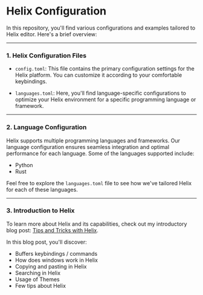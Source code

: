 # Helix Configuration

In this repository, you'll find various configurations and examples tailored to Helix editor. Here's a brief overview:

---

### 1. Helix Configuration Files

- `config.toml`: This file contains the primary configuration settings for the Helix platform. You can customize it according to your comfortable keybindings.

- `languages.toml`: Here, you'll find language-specific configurations to optimize your Helix environment for a specific programming language or framework.

---

### 2. Language Configuration

Helix supports multiple programming languages and frameworks. Our language configuration ensures seamless integration and optimal performance for each language. Some of the languages supported include:

- Python
- Rust

Feel free to explore the `languages.toml` file to see how we've tailored Helix for each of these languages.

---

### 3. Introduction to Helix

To learn more about Helix and its capabilities, check out my introductory blog post: [Tips and Tricks with Helix](blogs/helix-intro.md).

In this blog post, you'll discover:

- Buffers keybindings / commands
- How does windows work in Helix
- Copying and pasting in Helix
- Searching in Helix
- Usage of Themes
- Few tips about Helix
